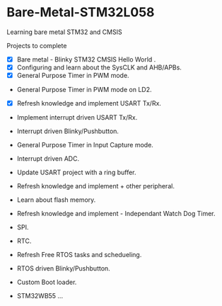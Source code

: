 # Bare-Metal-STM32L058
Learning bare metal STM32 and CMSIS

Projects to complete

- [x] Bare metal - Blinky STM32 CMSIS Hello World .
- [x] Configuring and learn about the SysCLK and AHB/APBs.
- [x] General Purpose Timer in PWM mode.
- General Purpose Timer in PWM mode on LD2.
- [x] Refresh knowledge and implement USART Tx/Rx.
- Implement interrupt driven USART Tx/Rx.
- Interrupt driven Blinky/Pushbutton.
- General Purpose Timer in Input Capture mode.
- Interrupt driven ADC.
- Update USART project with a ring buffer. 
- Refresh knowledge and implement + other peripheral.
- Learn about flash memory.
- Refresh knowledge and implement - Independant Watch Dog Timer.
- SPI.
- RTC.
- Refresh Free RTOS tasks and schedueling. 
- RTOS driven Blinky/Pushbutton.
- Custom Boot loader.

- STM32WB55 ...
